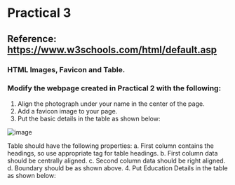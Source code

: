 # Practical 3
## Reference: https://www.w3schools.com/html/default.asp
### HTML Images, Favicon and Table.

### Modify the webpage created in Practical 2 with the following:

1. Align the photograph under your name in the center of the page.
2. Add a favicon image to your page.
3. Put the basic details in the table as shown below:

![image](https://github.com/vansh-seth/Web-tech-lab/assets/111755254/bc986230-3e9c-44de-b3f6-f8d36b10a5de)

Table should have the following properties:
      a. First column contains the headings, so use appropriate tag for table headings.
      b. First column data should be centrally aligned.
      c. Second column data should be right aligned.
      d. Boundary should be as shown above.
  4. Put Education Details in the table as shown below:
